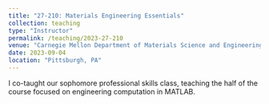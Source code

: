 ```yaml
---
title: "27-210: Materials Engineering Essentials"
collection: teaching
type: "Instructor"
permalink: /teaching/2023-27-210
venue: "Carnegie Mellon Department of Materials Science and Engineering"
date: 2023-09-04
location: "Pittsburgh, PA"
---
```


I co-taught our sophomore professional skills class, teaching the half of the course focused on engineering computation in MATLAB.